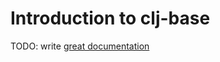 # Introduction to clj-base

TODO: write [great documentation](http://jacobian.org/writing/what-to-write/)
